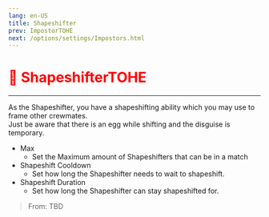 ```yaml
---
lang: en-US
title: Shapeshifter
prev: ImpostorTOHE
next: /options/settings/Impostors.html
---
```


# <font color=red>🥷 <b>ShapeshifterTOHE</b></font> <Badge text="Vanilla" type="tip" vertical="middle"/>
---

As the Shapeshifter, you have a shapeshifting ability which you may use to frame other crewmates.<br>
Just be aware that there is an egg while shifting and the disguise is temporary.
* Max
  * Set the Maximum amount of Shapeshifters that can be in a match
* Shapeshift Cooldown
  * Set how long the Shapeshifter needs to wait to shapeshift.
* Shapeshift Duration
  * Set how long the Shapeshifter can stay shapeshifted for.
> From: TBD